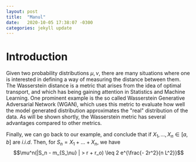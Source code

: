 ```yaml
---
layout: post
title:  "Manul"
date:   2020-10-05 17:38:07 -0300
categories: jekyll update
---
```

Introduction
============

Given two probability distributions $\mu,\nu$, there are many situations
where one is interested in defining a way of measuring the distance
between them. The Wasserstein distance is a metric that arises from the
idea of optimal transport, and which has being gaining attention in
Statistics and Machine Learning. One prominent example is the so called
Wasserstein Generative Adversarial Network (WGAN), which uses this
metric to evaluate how well the model generated distribution
approximates the \"real\" distribution of the data. As will be shown
shortly, the Wasserstein metric has several advantages compared to other
metrics.

Finally, we can go back to our example, and conclude that if
$X_1,...,X_n \in [a,b]$ are $i.i.d$. Then, for $S_n = X_1 + ... + X_n$,
we have
$$\mu^n(|S_n - m_{S_\nu} | > r + r_o) \leq 2 e^{\frac{- 2r^2}{n L^2}}$$


[jekyll-docs]: https://jekyllrb.com/docs/home
[jekyll-gh]:   https://github.com/jekyll/jekyll
[jekyll-talk]: https://talk.jekyllrb.com/
